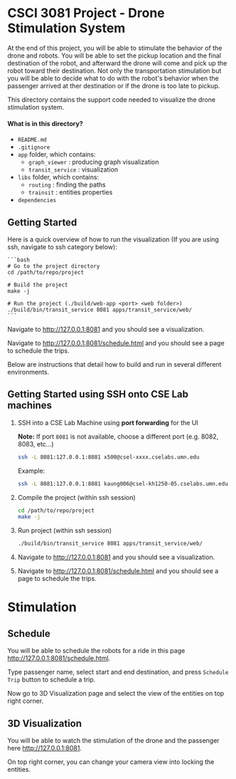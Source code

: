 # CSCI 3081 Project - Drone Stimulation System

At the end of this project, you will be able to stimulate the behavior of the drone and robots. You will be able to set the pickup location and the final destination of the robot, and afterward the drone will come and pick up the robot toward their destination. Not only the transportation stimulation but you will be able to decide what to do with the robot's behavior when the passenger arrived at ther destination or if the drone is too late to pickup.

This directory contains the support code needed to visualize the drone stimulation system.

#### What is in this directory?
<ul>
  <li>  <code>README.md</code>
  <li>  <code>.gitignore</code>
  <li>  <code>app</code> folder, which contains:
    <ul>
      <li>  <code>graph_viewer</code> : producing graph visualization
      <li>  <code>transit_service</code> : visualization
    </ul>
  <li>  <code>libs</code> folder, which contains:
    <ul>
      <li>  <code>routing</code> : finding the paths
      <li>  <code>trainsit</code> : entities properties
    </ul>
  <li>  <code>dependencies</code>
</ul>

## Getting Started

Here is a quick overview of how to run the visualization (If you are using ssh, navigate to ssh category below):

    ```bash
    # Go to the project directory
    cd /path/to/repo/project
    
    # Build the project
    make -j
    
    # Run the project (./build/web-app <port> <web folder>)
    ./build/bin/transit_service 8081 apps/transit_service/web/
    ```
    
Navigate to http://127.0.0.1:8081 and you should see a visualization.

Navigate to http://127.0.0.1:8081/schedule.html and you should see a page to schedule the trips.

Below are instructions that detail how to build and run in several different environments.  

## Getting Started using SSH onto CSE Lab machines

1. SSH into a CSE Lab Machine using **port forwarding** for the UI

   **Note:** If port `8081` is not available, choose a different port (e.g. 8082, 8083, etc...)

    ```bash
    ssh -L 8081:127.0.0.1:8081 x500@csel-xxxx.cselabs.umn.edu
    ```
    
    Example:
    ```bash
    ssh -L 8081:127.0.0.1:8081 kaung006@csel-kh1250-05.cselabs.umn.edu
    ```

2. Compile the project (within ssh session)

    ```bash
    cd /path/to/repo/project
    make -j
    ```
    
 2. Run project (within ssh session)

    ```bash
    ./build/bin/transit_service 8081 apps/transit_service/web/
    ```

5. Navigate to http://127.0.0.1:8081 and you should see a visualization.

6. Navigate to http://127.0.0.1:8081/schedule.html and you should see a page to schedule the trips.

# Stimulation

## Schedule
You will be able to schedule the robots for a ride in this page http://127.0.0.1:8081/schedule.html. 

Type passenger name, select start and end destination, and press `Schedule Trip` button to schedule a trip. 

Now go to 3D Visualization page and select the view of the entities on top right corner.

## 3D Visualization
You will be able to watch the stimulation of the drone and the passenger here http://127.0.0.1:8081.

On top right corner, you can change your camera view into locking the entities.
